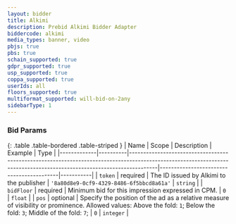 ```yaml
---
layout: bidder
title: Alkimi
description: Prebid Alkimi Bidder Adapter
biddercode: alkimi
media_types: banner, video
pbjs: true
pbs: true
schain_supported: true
gdpr_supported: true
usp_supported: true
coppa_supported: true
userIds: all
floors_supported: true
multiformat_supported: will-bid-on-2any
sidebarType: 1
---
```




### Bid Params

{: .table .table-bordered .table-striped }
| Name        | Scope    | Description                                                                                                                                                          | Example                                  | Type      |
|-------------|----------|----------------------------------------------------------------------------------------------------------------------------------------------------------------------|------------------------------------------|-----------|
| `token`     | required | The ID issued by Alkimi to the publisher                                                                                                                             | `'8a80d8e9-0cf9-4329-8486-6f5bbcd8a61a'` | `string`  |
| `bidFloor`  | required | Minimum bid for this impression expressed in CPM.                                                                                                                    | `0`                                      | `float`   |
| `pos`       | optional | Specify the position of the ad as a relative measure of visibility or prominence. Allowed values: Above the fold: `1`; Below the fold: `3`; Middle of the fold: `7`; | `0`                                      | `integer` |

